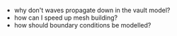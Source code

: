 * why don't waves propagate down in the vault model?
* how can I speed up mesh building?
* how should boundary conditions be modelled?

